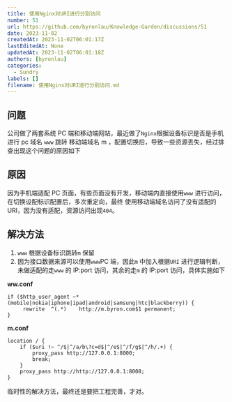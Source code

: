```yaml
---
title: 使用Nginx对URI进行分别访问
number: 51
url: https://github.com/byronlau/Knowledge-Garden/discussions/51
date: 2023-11-02
createdAt: 2023-11-02T06:01:17Z
lastEditedAt: None
updatedAt: 2023-11-02T06:01:18Z
authors: [byronlau]
categories: 
  - Sundry
labels: []
filename: 使用Nginx对URI进行分别访问.md
---
```


## 问题

公司做了两套系统 PC 端和移动端网站，最近做了`Nginx`根据设备标识是否是手机进行 pc 域名 `www` 跳转 移动端域名 m ，配置切换后，导致一些资源丢失，经过排查出现这个问题的原因如下

## 原因

因为手机端适配 PC 页面，有些页面没有开发，移动端内直接使用`www` 进行访问， 在切换设配标识配置后，多次重定向，最终 使用移动端域名访问了没有适配的 URI，因为没有适配，资源访问出现`404`。

## 解决方法

1. `www` 根据设备标识跳转`m` 保留
2. 因为接口数据来源可以使用`www`PC 端，因此`m` 中加入根据`URI` 进行逻辑判断，未做适配的走`www` 的 IP:port 访问，其余的走`m` 的 IP:port 访问，具体实施如下

**ww.conf**

``` nginx
if ($http_user_agent ~* (mobile|nokia|iphone|ipad|android|samsung|htc|blackberry)) {
     rewrite  ^(.*)    http://m.byron.com$1 permanent;
}
```

**m.conf**

``` nginx
location / {  
    if ($uri !~ ^/$|^/a/b\?c=d$|^/e$|^/f/g$|^/h/.+) { 
        proxy_pass http://127.0.0.1:8000;  
        break;  
    }    
    proxy_pass http://http://127.0.0.1:8008;
}
```

临时性的解决方法，最终还是要把工程完善，才对。


<script src="https://giscus.app/client.js"
    data-repo="byronlau/Knowledge-Garden"
    data-repo-id="R_kgDOKkfaDQ"
    data-mapping="number"
    data-term="51"
    data-reactions-enabled="1"
    data-emit-metadata="0"
    data-input-position="bottom"
    data-theme="light"
    data-lang="zh-CN"
    crossorigin="anonymous"
    async>
</script>
        